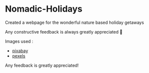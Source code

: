 # Nomadic-Holidays

Created a webpage for the wonderful nature based holiday getaways

Any constructive feedback is always greatly appreciated 💚

Images used :

- [pixabay](https://pixabay.com/)
- [pexels](https://pexels.com/)

Any feedback is greatly appreciated!
